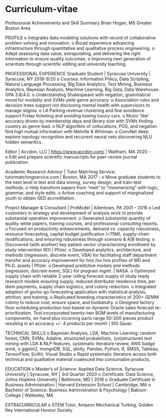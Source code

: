 # Curriculum-vitae
Professional Achievements and Skill Summary
Brian Hogan, MS
Greater Boston Area

PROFILE
o	Integrates data modeling solutions with record of collaborative problem solving and innovation.
o	Broad experience advancing infrastructure through quantitative and qualitative process engineering.
o	Adept assessing data value, extrapolating, and delivering the right information to ensure quality outcomes.
o	Improving next generation of scientists through scientific editing and university teaching.

PROFESSIONAL EXPERIENCE
Graduate Student | Syracuse University | Syracuse, NY                                                             2018-9/20
o	Courses: Information Policy, Data Scripting, Natural Language Processing, Big Data Analytics, Text Mining, 
  Business Analytics, Bayesian Analysis, Machine Learning, Big Data, Data Warehouse. GPA 3.8/4.0.
o	Understanding Shakespeare with negation, grammatical mood for modality and SVMs yield genre accuracy.
o	Association rules and decision trees support not disclosing mental health with supervisors to manage stigma.
o	LA Parking revenue clustering and fine avoidance support Friday ticketing and avoiding towing luxury cars.
o	Music ‘like’ accuracy driven by membership days and library size with SVMs finding country as genre lead. 
o	NLP algorithm of collocations, POS, and negation find high mutual information with Melville & Whitman.
o	ConvNet deep explore topology recognition and recurrent neural nets discovering NLU hidden semantics.

Editor | Accdon, LLC | https://www.accdon.com/ | Waltham, MA                                                      2020 -                                                                                    
o	Edit and prepare scientific manuscripts for peer-review journal publication.

Academic Research Advisor | Tutor Matching Service: tutormatchingservice.com | Boston, MA    2017 -
o	Move graduate students to the next level in text and data mining, survey design, and train-test methods.
o	Help transform papers from “meh” to “mesmerizing” with logic, grammar, and style edits.
o	Active coaching and support of marginalized youth to obtain GED accreditation.

Project Manager & Consultant | ProModel | Allentown, PA                                                           2001 – 2016
o	Led customers in strategy and development of analysis work to provide substantial operation improvement.
o	Generated substantial quantity of quality white papers, training courses, and professional consulting reports.
o	Focused on productivity enhancements, demand vs. capacity robustness, resource forecasting, capital budget justification 
  (>75M), supply-chain modifications, and ensuring robustness through scenario & A|B testing.
o	Discovered (with another) key patient vector characterizing enrollment by study intervention ROI | Pfizer.
o	Developed analytics, architecture, and methods (regression, discrete event, VBA) for facilitating staff department 
  transfer and accuracy improvement for hire /no hire profiles of MD and Ph.D. assets | Pfizer.
o	Developed predictive models and methods (regression, discrete event, SQL) for program mgmt. | NASA.
o	Optimized supply chain with reliable 2-year rolling forecast supply of study ready research models ensuring supply, 
  reduced distributor residence time, per diem payments, supply chain logistics, and colony reduction.
o	Integrated adoption of go/no-go forecasting application with statistical analysis, attrition, and training.
o	Replicated breeding characteristics of 200+ GEMM colony to reduce cost, ensure space, and husbandry.
o	Designed factory floor scheduling production tool based on dynamic Oracle sales forecast re-prioritization. 
  Tool incorporated twenty-two BOM levels of manufacturing components, on-hand plus incoming parts range 50-200 
  pieces product resulting in an accuracy +/- 4 products per month | SIG Sauer.

TECHNICAL SKILLS
o	Bayesian Analysis, LDA, Machine Learning: random forest, CNN, SVMs, Adaline, structured probabilistic, 
  (un)structured text mining with LDA & NLP features, systematic literature review, AWS badge work,
o	ggplot2, mongoDB, SQL, plotly, Pandas, Python, R, SMSS, Tableau, TensorFlow, SciKit, Visual Studio
o	Rapid systematic literature across both technical and qualitative material coalesced into consumable products.

EDUCATION
o	Master’s of Science: Applied Data Science, Syracuse University | Syracuse, NY | 3rd Quarter 2020 
o	Certificate: Data Science, Johns Hopkins University | Baltimore, MD | 2016
o	Graduate Certificate in Business Administration | Harvard Extension School | Cambridge, MA
o	Bachelor of Science: Business Administration & Psychology | Babson College | Wellesley, MA

EXTRACURRICULAR
o	STEM Tutor, Amazon Mechanical Turking, Golden Key International Honour Society
